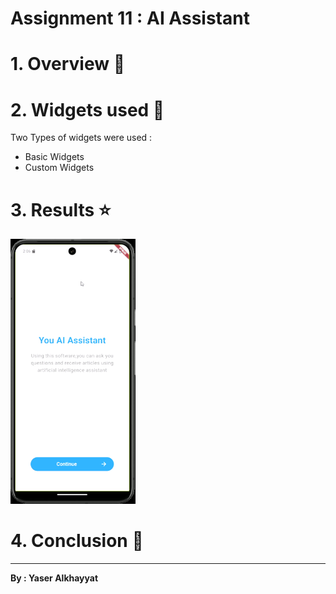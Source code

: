 # Assignment 11 : AI Assistant

# 1. Overview 📖

# 2. Widgets used 🎨
Two Types of widgets were used :
- Basic Widgets
- Custom Widgets

# 3. Results ⭐
<img src="./readme_media/app_usage_gif.gif" alt="app_usage" width=200>

# 4. Conclusion 🏁

<hr>

**By : Yaser Alkhayyat**
